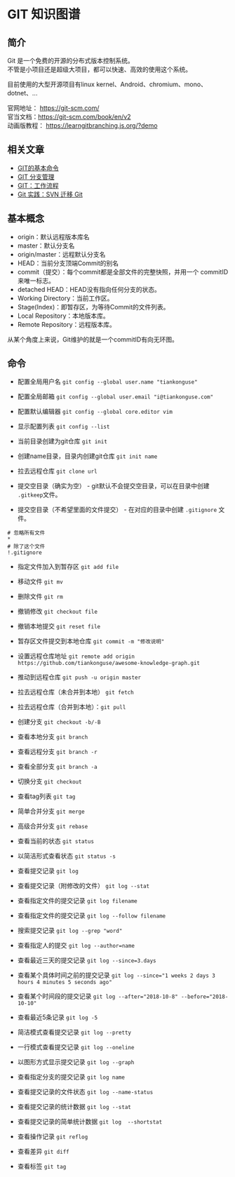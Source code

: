 # GIT 知识图谱


## 简介


Git 是一个免费的开源的分布式版本控制系统。  
不管是小项目还是超级大项目，都可以快速、高效的使用这个系统。  

目前使用的大型开源项目有linux kernel、Android、chromium、mono、dotnet、...  


官网地址： https://git-scm.com/  
官当文档：https://git-scm.com/book/en/v2  
动画版教程： https://learngitbranching.js.org/?demo  

## 相关文章  

* [GIT的基本命令](https://mp.weixin.qq.com/s/-5AfxcJw7xuyEFuOYciryg) 
* [GIT 分支管理](https://mp.weixin.qq.com/s/07z8UOjqFb7HjntYIr7mFw)   
* [GIT：工作流程](https://mp.weixin.qq.com/s/rFL91DJrKMbKEx0lIfc0dg)  
* [Git 实践：SVN 迁移 Git](https://mp.weixin.qq.com/s/10TjsdYTCbyQ_IpTV5uwMg)  


## 基本概念

* origin：默认远程版本库名   
* master：默认分支名  
* origin/master：远程默认分支名  
* HEAD：当前分支顶端Commit的别名  
* commit（提交）：每个commit都是全部文件的完整快照，并用一个 commitID 来唯一标志。  
* detached HEAD：HEAD没有指向任何分支的状态。  
* Working Directory：当前工作区。  
* Stage(Index)：即暂存区，为等待Commit的文件列表。  
* Local Repository：本地版本库。  
* Remote Repository：远程版本库。  


从某个角度上来说，Git维护的就是一个commitID有向无环图。  


## 命令


* 配置全局用户名  `git config --global user.name "tiankonguse" `  
* 配置全局邮箱 `git config --global user.email "i@tiankonguse.com"`  
* 配置默认编辑器 `git config --global core.editor vim`  
* 显示配置列表 `git config --list`  



* 当前目录创建为git仓库 `git init`  
* 创建name目录，目录内创建git仓库 `git init name`  
* 拉去远程仓库 `git clone url`  

* 提交空目录（确实为空） - git默认不会提交空目录，可以在目录中创建 `.gitkeep`文件。  
* 提交空目录（不希望里面的文件提交） - 在对应的目录中创建 `.gitignore` 文件。  

```
# 忽略所有文件
*
# 除了这个文件
!.gitignore
```



* 指定文件加入到暂存区 `git add file`  
* 移动文件 `git mv`  
* 删除文件 `git rm`  

* 撤销修改 `git checkout file`  
* 撤销本地提交 `git reset file`  



* 暂存区文件提交到本地仓库 `git commit -m "修改说明"`  


* 设置远程仓库地址 `git remote add origin https://github.com/tiankonguse/awesome-knowledge-graph.git`  


* 推动到远程仓库 `git push -u origin master`  
* 拉去远程仓库（未合并到本地）  `git fetch`   
* 拉去远程仓库（合并到本地）：`git pull`  


* 创建分支 `git checkout -b/-B`  
* 查看本地分支 `git branch`   
* 查看远程分支 `git branch -r` 
* 查看全部分支 `git branch -a`  
* 切换分支 `git checkout`  
* 查看tag列表 `git tag`  
* 简单合并分支 `git merge`  
* 高级合并分支 `git rebase`  

* 查看当前的状态 `git status` 
* 以简洁形式查看状态 `git status -s`  
* 查看提交记录 `git log`  
* 查看提交记录（附修改的文件） `git log --stat` 
* 查看指定文件的提交记录 `git log filename`   
* 查看指定文件的提交记录 `git log --follow filename`   
* 搜索提交记录 `git log --grep "word" `  
* 查看指定人的提交 `git log --author=name`  
* 查看最近三天的提交记录 `git log --since=3.days`  
* 查看某个具体时间之前的提交记录 `git log --since="1 weeks 2 days 3 hours 4 minutes 5 seconds ago" `  
* 查看某个时间段的提交记录 `git log --after="2018-10-8" --before="2018-10-10" `  
* 查看最近5条记录 `git log -5`  
* 简洁模式查看提交记录 `git log --pretty`  
* 一行模式查看提交记录 `git log --oneline`  
* 以图形方式显示提交记录 `git log --graph`  
* 查看指定分支的提交记录 `git log name`  
* 查看提交记录的文件状态 `git log --name-status `  
* 查看提交记录的统计数据 `git log --stat `  
* 查看提交记录的简单统计数据 `git log  --shortstat `  
* 查看操作记录 `git reflog`  
* 查看差异 `git diff`  

* 查看标签 `git tag`  


